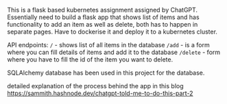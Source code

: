 This is a flask based kubernetes assignment assigned by ChatGPT. Essentially need to build a flask app that shows list of items and has functionality to add an item as well as delete, both has to happen in separate pages. Have to dockerise it and deploy it to a kubernetes cluster.

API endpoints:
`/` - shows list of all items in the database
`/add` - is a form where you can fill details of items and add it to the database
`/delete` - form where you have to fill the id of the item you want to delete.

SQLAlchemy database has been used in this project for the database.

detailed explanation of the process behind the app in this blog https://sammith.hashnode.dev/chatgpt-told-me-to-do-this-part-2